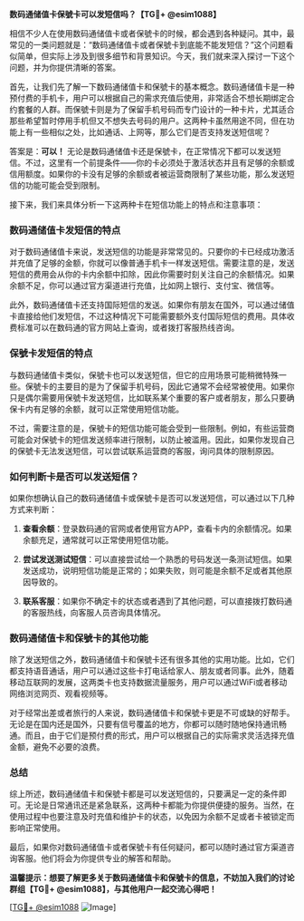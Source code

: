 **数码通储值卡保號卡可以发短信吗？【TG💪+ @esim1088】**

相信不少人在使用数码通储值卡或者保號卡的时候，都会遇到各种疑问。其中，最常见的一类问题就是：“数码通储值卡或者保號卡到底能不能发短信？”这个问题看似简单，但实际上涉及到很多细节和背景知识。今天，我们就来深入探讨一下这个问题，并为你提供清晰的答案。

首先，让我们先了解一下数码通储值卡和保號卡的基本概念。数码通储值卡是一种预付费的手机卡，用户可以根据自己的需求充值后使用，非常适合不想长期绑定合约套餐的人群。而保號卡则是为了保留手机号码而专门设计的一种卡片，尤其适合那些希望暂时停用手机但又不想失去号码的用户。这两种卡虽然用途不同，但在功能上有一些相似之处，比如通话、上网等，那么它们是否支持发送短信呢？

答案是：**可以！** 无论是数码通储值卡还是保號卡，在正常情况下都可以发送短信。不过，这里有一个前提条件——你的卡必须处于激活状态并且有足够的余额或信用额度。如果你的卡没有足够的余额或者被运营商限制了某些功能，那么发送短信的功能可能会受到限制。

接下来，我们来具体分析一下这两种卡在短信功能上的特点和注意事项：

### 数码通储值卡发短信的特点

对于数码通储值卡来说，发送短信的功能是非常常见的。只要你的卡已经成功激活并充值了足够的金额，你就可以像普通手机卡一样发送短信。需要注意的是，发送短信的费用会从你的卡内余额中扣除，因此你需要时刻关注自己的余额情况。如果余额不足，你可以通过官方渠道进行充值，比如网上银行、支付宝、微信等。

此外，数码通储值卡还支持国际短信的发送。如果你有朋友在国外，可以通过储值卡直接给他们发短信，不过这种情况下可能需要额外支付国际短信的费用。具体收费标准可以在数码通的官方网站上查询，或者拨打客服热线咨询。

### 保號卡发短信的特点

与数码通储值卡类似，保號卡也可以发送短信，但它的应用场景可能稍微特殊一些。保號卡的主要目的是为了保留手机号码，因此它通常不会经常被使用。如果你只是偶尔需要用保號卡发送短信，比如联系某个重要的客户或者朋友，那么只要确保卡内有足够的余额，就可以正常使用短信功能。

不过，需要注意的是，保號卡的短信功能可能会受到一些限制。例如，有些运营商可能会对保號卡的短信发送频率进行限制，以防止被滥用。因此，如果你发现自己的保號卡无法发送短信，可以尝试联系运营商的客服，询问具体的限制原因。

### 如何判断卡是否可以发送短信？

如果你想确认自己的数码通储值卡或保號卡是否可以发送短信，可以通过以下几种方式来判断：

1. **查看余额**：登录数码通的官网或者使用官方APP，查看卡内的余额情况。如果余额充足，通常就可以正常使用短信功能。
   
2. **尝试发送测试短信**：可以直接尝试给一个熟悉的号码发送一条测试短信。如果发送成功，说明短信功能是正常的；如果失败，则可能是余额不足或者其他原因导致的。

3. **联系客服**：如果你不确定卡的状态或者遇到了其他问题，可以直接拨打数码通的客服热线，向客服人员咨询具体情况。

### 数码通储值卡和保號卡的其他功能

除了发送短信之外，数码通储值卡和保號卡还有很多其他的实用功能。比如，它们都支持语音通话，用户可以通过这些卡打电话给家人、朋友或者同事。此外，随着移动互联网的发展，这两类卡也支持数据流量服务，用户可以通过WiFi或者移动网络浏览网页、观看视频等。

对于经常出差或者旅行的人来说，数码通储值卡和保號卡更是不可或缺的好帮手。无论是在国内还是国外，只要有信号覆盖的地方，你都可以随时随地保持通讯畅通。而且，由于它们是预付费的形式，用户可以根据自己的实际需求灵活选择充值金额，避免不必要的浪费。

### 总结

综上所述，数码通储值卡和保號卡都是可以发送短信的，只要满足一定的条件即可。无论是日常通讯还是紧急联系，这两种卡都能为你提供便捷的服务。当然，在使用过程中也要注意及时充值和维护卡的状态，以免因为余额不足或者卡被锁定而影响正常使用。

最后，如果你对数码通储值卡或者保號卡有任何疑问，都可以随时通过官方渠道咨询客服。他们将会为你提供专业的解答和帮助。

**温馨提示：想要了解更多关于数码通储值卡和保號卡的信息，不妨加入我们的讨论群组【TG💪+ @esim1088】，与其他用户一起交流心得吧！**

[[TG💪+ @esim1088](https://t.me/s/esim1088) ![Image](https://i.postimg.cc/4NQfJmqS/Snipaste-2025-05-13-00-14-12.png)]